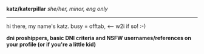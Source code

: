<b>katz/katerpillar</b>
<i>she/her, minor, eng only</i>
<hr>
<p>hi there, my name's katz. busy = offtab, <-- w2i if so! :-)</p>

<p><b>dni proshippers, basic DNI criteria and NSFW usernames/references on your profile (or if you're a little kid)</b></p>
